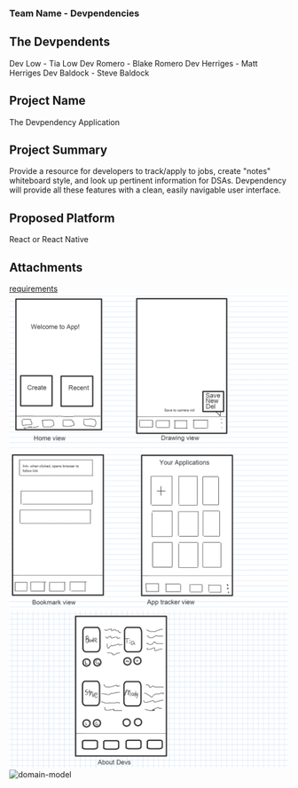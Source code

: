 ### Team Name - Devpendencies

## The Devpendents

Dev Low - Tia Low
Dev Romero - Blake Romero
Dev Herriges - Matt Herriges
Dev Baldock - Steve Baldock

## Project Name

The Devpendency Application

## Project Summary

Provide a resource for developers to track/apply to jobs, create "notes" whiteboard style, and look up pertinent information for DSAs. Devpendency will provide all these features with a clean, easily navigable user interface.

## Proposed Platform

React or React Native

## Attachments
[requirements](requirements.md)
![wireframe1](Assets/wireframe1.png)
![wireframe2](Assets/wireframe2.png)
![wireframe3](Assets/wireframe3.png)
![domain-model](uml.png)


